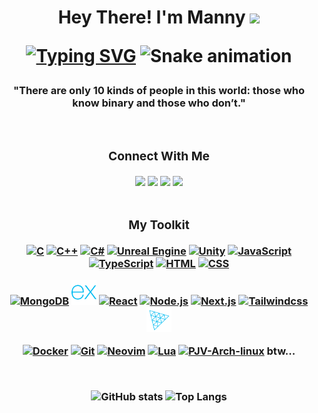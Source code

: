 <h1 align="center">Hey There! I'm Manny <img width="35" src=https://github.com/manny-unchained/manny-unchained/blob/main/resources/hi.gif></p>

[![Typing SVG](https://readme-typing-svg.herokuapp.com?font=Dracula&weight=800&size=23&pause=1000&color=800080&center=true&vCenter=true&random=false&width=435&lines=Game+Developer;Software+Developer;Lifelong+Learner)](https://git.io/typing-svg)
![Snake animation](https://github.com/manny-unchained/manny-unchained/blob/main/resources/grid-snake.svg)
<h3 align="center">"There are only 10 kinds of people in this world: those who know binary and those who don’t."</p>
<br>
<div style="display: inline_block">
  <h3 align="center"> Connect With Me </h3>
  <a href= "https://linkedin.com/in/mannytetopata/" target="_blank"><img src="https://img.shields.io/badge/-LinkedIn-%230077B5?style=for-the-badge&logo=linkedin&logoColor=white" target="_blank"></a>
  <a href= "https://www.youtube.com/@unchain3d" target="_blank"><img src="https://img.shields.io/badge/YouTube-FF0000?style=for-the-badge&logo=youtube&logoColor=white" target="_blank"></a>
  <a href="https://www.instagram.com/manny_unchain3d" target="_blank"><img src="https://img.shields.io/badge/-Instagram-%23E4405F?style=for-the-badge&logo=instagram&logoColor=white" target="_blank"></a>
  <a href="https://www.twitter.com/MannyUnchain3d" target="_blank"><img src="https://img.shields.io/badge/Twitter-1DA1F2?style=for-the-badge&logo=twitter&logoColor=white" target="_blank"></a>
</div>
<br>

<div style="display: inline_block">
  <h3 align="center"> My Toolkit </h3>
  <a href="https://www.cprogramming.com/" target="_blank" rel="noreferrer"> <img alt="C" height="40" width="40" src="https://cdn.jsdelivr.net/gh/devicons/devicon/icons/c/c-original.svg" /></a>
  <a href="https://isocpp.org/" target="_blank" rel="noreferrer"> <img alt="C++" width="40" height="40" src="https://cdn.jsdelivr.net/gh/devicons/devicon/icons/cplusplus/cplusplus-original.svg" /></a>
  <a href="https://dotnet.microsoft.com/en-us/languages/csharp" target="_blank" rel="noreferrer"> <img alt="C#" width="40" height="40" src="https://cdn.jsdelivr.net/gh/devicons/devicon@latest/icons/csharp/csharp-original.svg" /></a>
  <a href="https://dev.epicgames.com/documentation/en-us/unreal-engine" target="_blank" rel="noreferrer"> <img alt="Unreal Engine" height="40" width="40" src="https://github.com/manny-unchained/manny-unchained/blob/main/resources/unreal-engine-white.svg" /></a>
  <a href="https://unity.com/" target="_blank" rel="noreferrer"> <img alt="Unity" height="40" width="40" src="https://cdn.jsdelivr.net/gh/devicons/devicon@latest/icons/unity/unity-original.svg" /></a>
  <a href="https://developer.mozilla.org/en-US/docs/Web/JavaScript" target="_blank" rel="noreferrer"> <img alt="JavaScript" height="40" width="40" src="https://cdn.jsdelivr.net/gh/devicons/devicon@latest/icons/javascript/javascript-original.svg" /></a>
  <a href="https://www.typescriptlang.org/" target="_blank" rel="noreferrer"> <img alt="TypeScript" height="40" width="40" src="https://cdn.jsdelivr.net/gh/devicons/devicon@latest/icons/typescript/typescript-original.svg" /></a>
  <a href="https://developer.mozilla.org/en-US/docs/Web/HTML" target="_blank" rel="noreferrer"> <img alt="HTML" height="40" width="40" src="https://cdn.jsdelivr.net/gh/devicons/devicon@latest/icons/html5/html5-original.svg" /></a>
  <a href="https://developer.mozilla.org/en-US/docs/Web/CSS" target="_blank" rel="noreferrer"> <img alt="CSS" height="40" width="40" src="https://cdn.jsdelivr.net/gh/devicons/devicon@latest/icons/css3/css3-original.svg" /></a>
  
  <a href="https://www.mongodb.com/" target="_blank" rel="noreferrer"> <img alt="MongoDB" height="40" width="40" src="https://cdn.jsdelivr.net/gh/devicons/devicon@latest/icons/mongodb/mongodb-original.svg" /></a>
  <a href="https://expressjs.com/" target="_blank" rel="noreferrer"> <img alt="Express.js" height="40" width="40" src="https://github.com/MannyUnchain3d/MannyUnchain3d/blob/main/resources/express.svg" /></a>
  <a href="https://react.dev/" target="_blank" rel="noreferrer"> <img alt="React" height="40" width="40" src="https://cdn.jsdelivr.net/gh/devicons/devicon@latest/icons/react/react-original.svg" /></a>
  <a href="https://nodejs.org/" target="_blank" rel="noreferrer"> <img alt="Node.js" height="40" width="40" src="https://cdn.jsdelivr.net/gh/devicons/devicon@latest/icons/nodejs/nodejs-original.svg" /></a>
  <a href="https://nextjs.org/" target="_blank" rel="noreferrer"> <img alt="Next.js " height="40" width="40" src="https://cdn.jsdelivr.net/gh/devicons/devicon@latest/icons/nextjs/nextjs-original.svg" /></a>
  <a href="https://tailwindcss.com/" target="_blank" rel="noreferrer"> <img alt="Tailwindcss" height="40" width="40" src="https://cdn.jsdelivr.net/gh/devicons/devicon@latest/icons/tailwindcss/tailwindcss-original.svg" /></a>
  <a href="https://threejs.org/" target="_blank" rel="noreferrer"> <img alt="Three.js " height="40" width="40" src="https://github.com/MannyUnchain3d/MannyUnchain3d/blob/main/resources/threejs.svg" /></a>

  <a href="https://www.docker.com/" target="_blank" rel="noreferrer"><img alt="Docker" height="40" width="40" src="https://cdn.jsdelivr.net/gh/devicons/devicon@latest/icons/docker/docker-plain.svg" /></a>
  <a href="https://git-scm.com/" target="_blank" rel="noreferrer"><img alt="Git" height="40" width="40" src="https://cdn.jsdelivr.net/gh/devicons/devicon/icons/git/git-original.svg" /></a>
  <a href="https://neovim.io/" target="_blank" rel="noreferrer"><img alt="Neovim" height="40" width="40" src="https://cdn.jsdelivr.net/gh/devicons/devicon@latest/icons/neovim/neovim-original.svg" /></a>
  <a href="https://www.lua.org/" target="_blank" rel="noreferrer"><img alt="Lua" height="40" width="40" src="https://cdn.jsdelivr.net/gh/devicons/devicon@latest/icons/lua/lua-original.svg" /></a>
  <a href="https://archlinux.org/" target="_blank" rel="noreferrer"><img alt="PJV-Arch-linux" height="40" width="40" src="https://cdn.jsdelivr.net/gh/devicons/devicon@latest/icons/archlinux/archlinux-original.svg" /></a>
  btw...
</div>
<br>

![GitHub stats](https://github-readme-stats-delta-weld-45.vercel.app/api?username=mannyunchain3d&show_icons=true&hide_title=true&theme=tokyonight)
![Top Langs](https://github-readme-stats-delta-weld-45.vercel.app/api/top-langs/?username=mannyunchain3d&layout=compact&theme=tokyonight)
